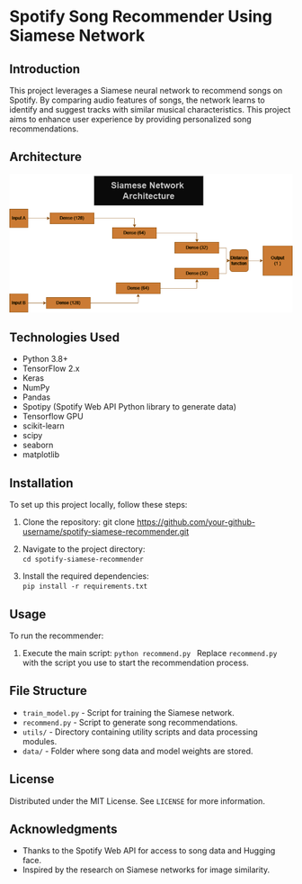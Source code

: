 # Spotify Song Recommender Using Siamese Network

## Introduction
This project leverages a Siamese neural network to recommend songs on Spotify. By comparing audio features of songs, the network learns to identify and suggest tracks with similar musical characteristics. This project aims to enhance user experience by providing personalized song recommendations.

## Architecture 
<img title="Modified Siamese Network" alt="Architecture diagram" src="Architecture Diagram/Siamese_arch.drawio.png">

## Technologies Used
- Python 3.8+
- TensorFlow 2.x
- Keras
- NumPy
- Pandas
- Spotipy (Spotify Web API Python library to generate data)
- Tensorflow GPU
- scikit-learn
- scipy
- seaborn
- matplotlib

## Installation
To set up this project locally, follow these steps:
1. Clone the repository:
git clone https://github.com/your-github-username/spotify-siamese-recommender.git
2. Navigate to the project directory:<br>
```cd spotify-siamese-recommender```

4. Install the required dependencies:<BR>
   ```pip install -r requirements.txt```

   
## Usage
To run the recommender:
1. Execute the main script:
  ```python recommend.py ```
Replace `recommend.py` with the script you use to start the recommendation process.

## File Structure
- `train_model.py` - Script for training the Siamese network.
- `recommend.py` - Script to generate song recommendations.
- `utils/` - Directory containing utility scripts and data processing modules.
- `data/` - Folder where song data and model weights are stored.


## License
Distributed under the MIT License. See `LICENSE` for more information.

## Acknowledgments
- Thanks to the Spotify Web API for access to song data and Hugging face.
- Inspired by the research on Siamese networks for image similarity.



   

